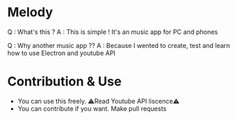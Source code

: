 # Melody

Q : What's this ?
A : This is simple ! It's an music app for PC and phones

Q : Why another music app ??
A : Because I wented to create, test and learn how to use Electron and youtube API

# Contribution & Use
- You can use this freely. ⚠️Read Youtube API liscence⚠️
- You can contribute if you want. Make pull requests
